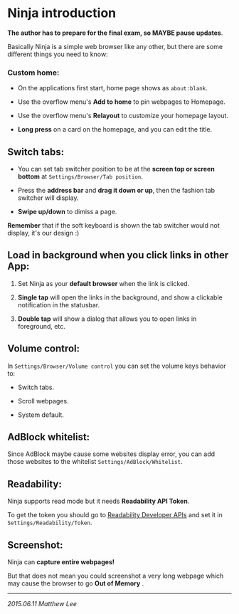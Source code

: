 Ninja introduction
===

__The author has to prepare for the final exam, so MAYBE pause updates__.

Basically Ninja is a simple web browser like any other, but there are some different things you need to know:

### Custom home:

 - On the applications first start, home page shows as `about:blank`.

 - Use the overflow menu's __Add to home__ to pin webpages to Homepage.

 - Use the overflow menu's __Relayout__ to customize your homepage layout.

 - __Long press__ on a card on the homepage, and you can edit the title.

## Switch tabs:

 - You can set tab switcher position to be at the __screen top or screen bottom__ at `Settings/Browser/Tab position`.

 - Press the __address bar__ and __drag it down or up__, then the fashion tab switcher will display.

 - __Swipe up/down__ to dimiss a page.

__Remember__ that if the soft keyboard is shown the tab switcher would not display, it's our design :)

## Load in background when you click links in other App:

 1. Set Ninja as your __default browser__ when the link is clicked.

 2. __Single tap__ will open the links in the background, and show a clickable notification in the statusbar.

 3. __Double tap__ will show a dialog that allows you to open links in foreground, etc.

## Volume control:

In `Settings/Browser/Volume control` you can set the volume keys behavior to:

 - Switch tabs.

 - Scroll webpages.

 - System default.

## AdBlock whitelist:

Since AdBlock maybe cause some websites display error, you can add those websites to the whitelist `Settings/AdBlock/Whitelist`.

## Readability:

Ninja supports read mode but it needs __Readability API Token__.

To get the token you should go to [Readability Developer APIs](https://www.readability.com/developers/api "Readability Developer APIs") and set it in `Settings/Readability/Token`.

## Screenshot:

Ninja can __capture entire webpages!__

But that does not mean you could screenshot a very long webpage which may cause the browser to go __Out of Memory__ .

---

_2015.06.11 Matthew Lee_
